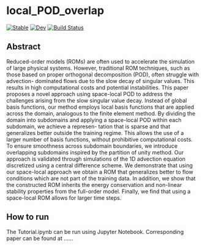 # local_POD_overlap

[![Stable](https://img.shields.io/badge/docs-stable-blue.svg)](https://tobyvg.github.io/local_POD_overlap.jl/stable/)
[![Dev](https://img.shields.io/badge/docs-dev-blue.svg)](https://tobyvg.github.io/local_POD_overlap.jl/dev/)
[![Build Status](https://github.com/tobyvg/local_POD_overlap.jl/actions/workflows/CI.yml/badge.svg?branch=main)](https://github.com/tobyvg/local_POD_overlap.jl/actions/workflows/CI.yml?query=branch%3Amain)

## Abstract 

Reduced-order models (ROMs) are often used to accelerate the simulation of
large physical systems. However, traditional ROM techniques, such as those
based on proper orthogonal decomposition (POD), often struggle with advection-
dominated flows due to the slow decay of singular values. This results in high
computational costs and potential instabilities.
This paper proposes a novel approach using space-local POD to address the challenges 
arising from the slow singular value decay. Instead of global basis functions,
our method employs local basis functions that are applied across the domain,
analogous to the finite element method. By dividing the domain into subdomains
and applying a space-local POD within each subdomain, we achieve a represen-
tation that is sparse and that generalizes better outside the training regime. This
allows the use of a larger number of basis functions, without prohibitive computational costs.
To ensure smoothness across subdomain boundaries, we introduce
overlapping subdomains inspired by the partition of unity method.
Our approach is validated through simulations of the 1D advection equation
discretized using a central difference scheme. We demonstrate that using our
space-local approach we obtain a ROM that generalizes better to flow conditions
which are not part of the training data. In addition, we show that the constructed
ROM inherits the energy conservation and non-linear stability properties from
the full-order model. Finally, we find that using a space-local ROM allows for
larger time steps.

## How to run

The Tutorial.ipynb can be run using Jupyter Notebook. Corresponding paper can be found at ......
